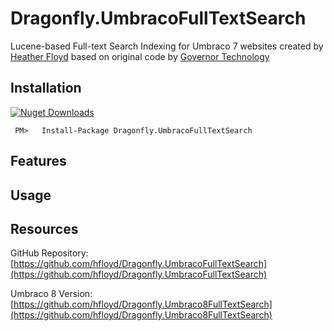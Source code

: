 # Dragonfly.UmbracoFullTextSearch #

Lucene-based Full-text Search Indexing for Umbraco 7 websites created by [Heather Floyd](https://www.HeatherFloyd.com) based on original code by [Governor Technology](https://archive.codeplex.com/?p=fulltextsearch)

## Installation ##
[![Nuget Downloads](https://buildstats.info/nuget/Dragonfly.UmbracoFullTextSearch)](https://www.nuget.org/packages/Dragonfly.UmbracoFullTextSearch/)

     PM>   Install-Package Dragonfly.UmbracoFullTextSearch


## Features ##

## Usage ##

## Resources ##

GitHub Repository: [https://github.com/hfloyd/Dragonfly.UmbracoFullTextSearch](https://github.com/hfloyd/Dragonfly.UmbracoFullTextSearch)

Umbraco 8 Version: [https://github.com/hfloyd/Dragonfly.Umbraco8FullTextSearch](https://github.com/hfloyd/Dragonfly.Umbraco8FullTextSearch)
